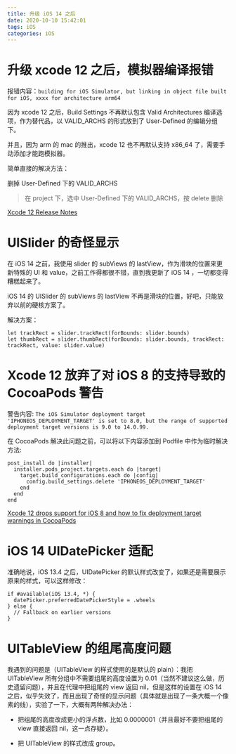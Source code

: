 ```yaml
---
title: 升级 iOS 14 之后
date: 2020-10-10 15:42:01
tags: iOS
categories: iOS
---
```


# 升级 xcode 12 之后，模拟器编译报错

报错内容：`building for iOS Simulator, but linking in object file built for iOS, xxxx for architecture arm64`

因为 xcode 12 之后，Build Settings 不再默认包含 Valid Architectures 编译选项，作为替代品，以 VALID_ARCHS 的形式放到了 User-Defined 的编辑分组下。

并且，因为 arm 的 mac 的推出，xcode 12 也不再默认支持 x86_64 了，需要手动添加才能跑模拟器。

简单直接的解决方法：

删掉 User-Defined 下的 VALID_ARCHS

> 在 project 下，选中 User-Defined 下的 VALID_ARCHS，按 delete 删除

[Xcode 12 Release Notes](https://developer.apple.com/documentation/xcode-release-notes/xcode-12-release-notes)

# UISlider 的奇怪显示

在 iOS 14 之前，我使用 slider 的 subViews 的 lastView，作为滑块的位置来更新特殊的 UI 和 value，之前工作得都很不错，直到我更新了 iOS 14 ，一切都变得糟糕起来了。

iOS 14 的 UISlider 的 subViews 的 lastView 不再是滑块的位置，好吧，只能放弃以前的硬核方案了。

解决方案：

```
let trackRect = slider.trackRect(forBounds: slider.bounds)
let thumbRect = slider.thumbRect(forBounds: slider.bounds, trackRect: trackRect, value: slider.value)
```

# Xcode 12 放弃了对 iOS 8 的支持导致的 CocoaPods 警告

警告内容: `The iOS Simulator deployment target 'IPHONEOS_DEPLOYMENT_TARGET' is set to 8.0, but the range of supported deployment target versions is 9.0 to 14.0.99.`

在 CocoaPods 解决此问题之前，可以将以下内容添加到 Podfile 中作为临时解决方法:

```
post_install do |installer|
  installer.pods_project.targets.each do |target|
    target.build_configurations.each do |config|
      config.build_settings.delete 'IPHONEOS_DEPLOYMENT_TARGET'
    end
  end
end
```

[Xcode 12 drops support for iOS 8 and how to fix deployment target warnings in CocoaPods](https://www.jessesquires.com/blog/2020/07/20/xcode-12-drops-support-for-ios-8-fix-for-cocoapods/)

# iOS 14 UIDatePicker 适配

准确地说，iOS 13.4 之后，UIDatePicker 的默认样式改变了，如果还是需要展示原来的样式，可以这样修改：

```
if #available(iOS 13.4, *) {
  datePicker.preferredDatePickerStyle = .wheels
} else {
  // Fallback on earlier versions
}
```

# UITableView 的组尾高度问题

我遇到的问题是（UITableView 的样式使用的是默认的 plain）：我把 UITableView 所有分组中不需要组尾的高度设置为 0.01（当然不建议这么做，历史遗留问题），并且在代理中把组尾的 view 返回 nil，但是这样的设置在 iOS 14 之后，似乎失效了，而且出现了奇怪的显示问题（具体就是出现了一条大概一个像素的线），实验了一下，大概有两种解决办法：

+ 把组尾的高度改成更小的浮点数，比如 0.0000001（并且最好不要把组尾的 view 直接返回 nil，这一点存疑）。

+ 把 UITableView 的样式改成 group。
